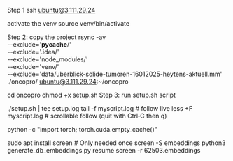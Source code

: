 Step 1
ssh ubuntu@3.111.29.24

activate the venv
source venv/bin/activate

<!-- scp -r ./oncopro ubuntu@3.111.29.24:~/oncopro -->

Step 2: copy the project
rsync -av \
 --exclude='**pycache**/' \
 --exclude='.idea/' \
 --exclude='node_modules/' \
 --exclude='venv/' \
 --exclude='data/uberblick-solide-tumoren-16012025-heytens-aktuell.mm' \
 ./oncopro/ ubuntu@3.111.29.24:~/oncopro

cd oncopro
chmod +x setup.sh
Step 3: run setup.sh script

./setup.sh | tee setup.log
tail -f myscript.log # follow live
less +F myscript.log # scrollable follow (quit with Ctrl‑C then q)

python -c "import torch; torch.cuda.empty_cache()"

sudo apt install screen # Only needed once
screen -S embeddings
python3 generate_db_embeddings.py
resume
screen -r 62503.embeddings
